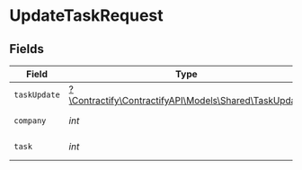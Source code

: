 # UpdateTaskRequest


## Fields

| Field                                                                                      | Type                                                                                       | Required                                                                                   | Description                                                                                |
| ------------------------------------------------------------------------------------------ | ------------------------------------------------------------------------------------------ | ------------------------------------------------------------------------------------------ | ------------------------------------------------------------------------------------------ |
| `taskUpdate`                                                                               | [?\Contractify\ContractifyAPI\Models\Shared\TaskUpdate](../../models/shared/TaskUpdate.md) | :heavy_minus_sign:                                                                         | N/A                                                                                        |
| `company`                                                                                  | *int*                                                                                      | :heavy_check_mark:                                                                         | Id of the company                                                                          |
| `task`                                                                                     | *int*                                                                                      | :heavy_check_mark:                                                                         | Id of the task                                                                             |